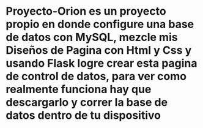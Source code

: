 # Proyecto-Orion es un proyecto propio en donde configure una base de datos con MySQL, mezcle mis Diseños de Pagina con Html y Css y usando Flask logre crear esta pagina de control de datos, para ver como realmente funciona hay que descargarlo y correr la base de datos dentro de tu dispositivo
